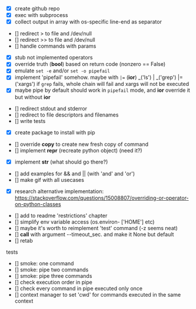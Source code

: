
- [x] create github repo
- [x] exec with subprocess
- [x] collect output in array with os-specific line-end as separator
- [] redirect > to file and /dev/null
- [] redirect >> to file and /dev/null
- [] handle commands with params
- [x] stub not implemented operators
- [x] override truth (__bool__) based on return code (nonzero == False)
- [x] emulate `set -e` and/or `set -o pipefail`
- [x] implement 'pipefail' somehow.
     maybe with `|=` (__ior__)
     _('ls') | _('grep') |= ('xargs')
     if `grep` fails, whole chain will fail and xargs will not be executed
- [x] maybe pipe by default should work in `pipefail` mode, and __ior__ override it
      but without __ior__
- [] redirect stdout and stderror
- [] redirect to file descriptors and filenames
- [] write tests
- [x] create package to install with pip
- [] override __copy__ to create new fresh copy of command
- [] implement __repr__ (recreate python object) (need it?)
- [x] implement __str__ (what should go there?)
- [] add examples for && and || (with 'and' and 'or')
- [] make gif with all usecases
- [x] research alternative implementation: https://stackoverflow.com/questions/15008807/overriding-or-operator-on-python-classes
- [] add to readme 'restrictions' chapter
- [] simplify env variable access (os.environ- ['HOME'] etc)
- [] maybe it's worth to reimplement 'test' command (-z seems neat)
- [] __call__ with argument --timeout_sec. and make it None but default
- [] retab


tests

- [] smoke: one command
- [] smoke: pipe two commands
- [] smoke: pipe three commands
- [] check execution order in pipe
- [] check every command in pipe executed only once
- [] context manager to set 'cwd' for commands executed in the same context
